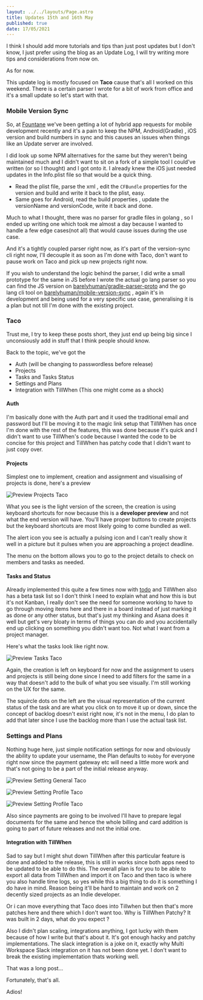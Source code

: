 ```yaml
---
layout: ../../layouts/Page.astro
title: Updates 15th and 16th May
published: true
date: 17/05/2021
---
```


I think I should add more tutorials and tips than just post updates but I don't know, I just prefer using the blog as an Update Log, I will try writing more tips and considerations from now on.

As for now.

This update log is mostly focused on **Taco** cause that's all I worked on this weekend. There is a certain parser I wrote for a bit of work from office and it's a small update so let's start with that.

### Mobile Version Sync

So, at [Fountane](https://fountane.com) we've been getting a lot of hybrid app requests for mobile development recently and it's a pain to keep the NPM, Android(Gradle) , iOS version and build numbers in sync and this causes an issues when things like an Update server are involved.

I did look up some NPM alternatives for the same but they weren't being maintained much and I didn't want to sit on a fork of a simple tool I could've written (or so I thought) and I got onto it. I already knew the iOS just needed updates in the Info.plist file so that would be a quick thing.

- Read the plist file, parse the xml , edit the `CFBundle` properties for the version and build and write it back to the plist, easy.
- Same goes for Android, read the build properties , update the versionName and versionCode, write it back and done.

Much to what I thought, there was no parser for gradle files in golang , so I ended up writing one which took me almost a day because I wanted to handle a few edge cases(not all) that would cause issues during the use case.

And it's a tightly coupled parser right now, as it's part of the version-sync cli right now, I'll decouple it as soon as I'm done with Taco, don't want to pause work on Taco and pick up new projects right now.

If you wish to understand the logic behind the parser, I did write a small prototype for the same in JS before I wrote the actual go lang parser so you can find the JS version on [barelyhuman/gradle-parser-proto](https://github.com/barelyhuman/gradle-parser-proto) and the go lang cli tool on [barelyhuman/mobile-version-sync](https://github.com/barelyhuman/mobile-version-sync) , again it's in development and being used for a very specific use case, generalising it is a plan but not till I'm done with the existing project.

### Taco

Trust me, I try to keep these posts short, they just end up being big since I unconsiously add in stuff that I think people should know.

Back to the topic, we've got the

- Auth (will be changing to passwordless before release)
- Projects
- Tasks and Tasks Status
- Settings and Plans
- Integration with TillWhen (This one might come as a shock)

#### Auth

I'm basically done with the Auth part and it used the traditional email and password but I'll be moving it to the magic link setup that TillWhen has once I'm done with the rest of the features, this was done because it's quick and I didn't want to use TillWhen's code because I wanted the code to be concise for this project and TillWhen has patchy code that I didn't want to just copy over.

#### Projects

Simplest one to implement, creation and assignment and visualising of projects is done, here's a preview

![Preview Projects Taco](/assets/preview-projects-taco.png)

What you see is the light version of the screen, the creation is using keyboard shortcuts for now because this is a **developer preview** and not what the end version will have. You'll have proper buttons to create projects but the keyboard shortcuts are most likely going to come bundled as well.

The alert icon you see is actually a pulsing icon and I can't really show it well in a picture but it pulses when you are approaching a project deadline.

The menu on the bottom allows you to go to the project details to check on members and tasks as needed.

#### Tasks and Status

Already implemented this quite a few times now with [todo](https://todo.reaper.im) and TillWhen also has a beta task list so I don't think I need to explain what and how this is but it's not Kanban, I really don't see the need for someone working to have to go through moving items here and there in a board instead of just marking it as done or any other status, but that's just my thinking and Asana does it well but get's very bloaty in terms of things you can do and you accidentally end up clicking on something you didn't want too. Not what I want from a project manager.

Here's what the tasks look like right now.

![Preview Tasks Taco](/assets/preview-tasks-taco.png)

Again, the creation is left on keyboard for now and the assignment to users and projects is still being done since I need to add filters for the same in a way that doesn't add to the bulk of what you see visually. I'm still working on the UX for the same.

The squircle dots on the left are the visual representation of the current status of the task and are what you click on to move it up or down, since the concept of backlog doesn't exist right now, it's not in the menu, I do plan to add that later since I use the backlog more than I use the actual task list.

### Settings and Plans

Nothing huge here, just simple notification settings for now and obviously the ability to update your username, the Plan defaults to `Hobby` for everyone right now since the payment gateway etc will need a little more work and that's not going to be a part of the initial release anyway.

![Preview Setting General Taco](/assets/preview-setting-general-taco.png)

![Preview Setting Profile Taco](/assets/preview-setting-profile-taco.png)

![Preview Setting Profile Taco](/assets/preview-setting-billing-taco.png)

Also since payments are going to be involved I'll have to prepare legal documents for the same and hence the whole billing and card addition is going to part of future releases and not the initial one.

#### Integration with TillWhen

Sad to say but I might shut down TillWhen after this particular feature is done and added to the release, this is still in works since both apps need to be updated to be able to do this. The overall plan is for you to be able to export all data from TillWhen and import it on Taco and then taco is where you also handle time logs, so yes while this a big thing to do it is something I do have in mind. Reason being it'll be hard to maintain and work on 2 decently sized projects as an Indie developer.

Or i can move everything that Taco does into Tillwhen but then that's more patches here and there which I don't want too. Why is TillWhen Patchy? It was built in 2 days, what do you expect ?

Also I didn't plan scaling, integrations anything, I got lucky with them because of how I write but that's about it. It's got enough hacky and patchy implementations. The slack integration is a joke on it, exactly why Multi Workspace Slack integration on it has not been done yet. I don't want to break the existing implementation thats working well.

That was a long post...

Fortunately, that's all.

Adios!
